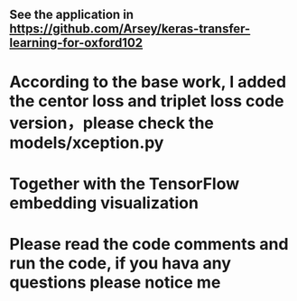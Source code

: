 ## See the application in https://github.com/Arsey/keras-transfer-learning-for-oxford102
#  According to the base work, I added the centor loss and triplet loss code version，please check the models/xception.py
#  Together with the TensorFlow embedding visualization
#  Please read the code comments and run the code, if you hava any questions please notice me
